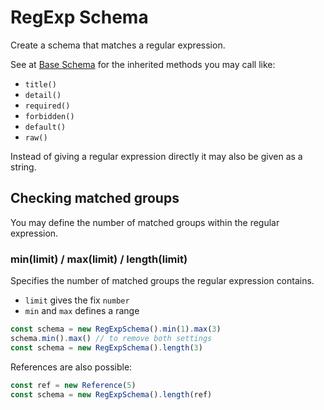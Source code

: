 # RegExp Schema

Create a schema that matches a regular expression.

See at [Base Schema](base.md) for the inherited methods you may call like:
- `title()`
- `detail()`
- `required()`
- `forbidden()`
- `default()`
- `raw()`

Instead of giving a regular expression directly it may also be given as a string.


## Checking matched groups

You may define the number of matched groups within the regular expression.

### min(limit) / max(limit) / length(limit)

Specifies the number of matched groups the regular expression contains.
- `limit` gives the fix `number`
- `min` and `max` defines a range

```js
const schema = new RegExpSchema().min(1).max(3)
schema.min().max() // to remove both settings
const schema = new RegExpSchema().length(3)
```

References are also possible:

```js
const ref = new Reference(5)
const schema = new RegExpSchema().length(ref)
```
